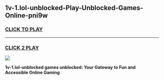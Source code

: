 
## 1v-1.lol-unblocked-Play-Unblocked-Games-Online-pni9w
<h3>
<a href="https://premium76.site?title=1v-1.lol-unblocked&ref=25A">CLICK TO PLAY</a></h3>
<hr>

<h3>
<a href="https://premium76.site?title=1v-1.lol-unblocked&ref=25A">CLICK 2 PLAY</a>
  
</h3>

<a href="https://premium76.site?title=1v-1.lol-unblocked&ref=25A"><img src="https://clearcache.store/games.png"></a>


**1v-1.lol-unblocked games unblocked: Your Gateway to Fun and Accessible Online Gaming**
